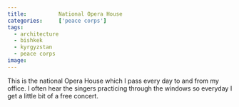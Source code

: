 ```yaml
---
title:			National Opera House
categories:		['peace corps']
tags:
  - architecture
  - bishkek
  - kyrgyzstan
  - peace corps
image:			
---
```


This is the national Opera House which I pass every day to and from my office. I often hear the singers practicing through the windows so everyday I get a little bit of a free concert.

